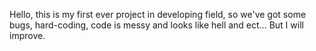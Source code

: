 Hello, this is my first ever project in developing field, so we've got some bugs,
hard-coding, code is messy and looks like hell and ect...
But I will improve.
